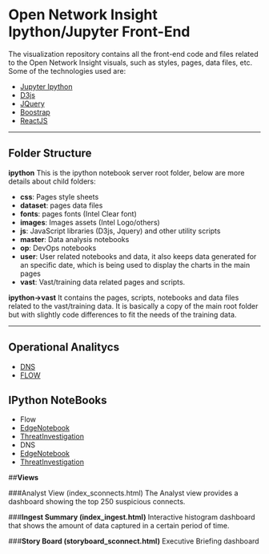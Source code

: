 # **Open Network Insight Ipython/Jupyter Front-End**

The visualization repository contains all the front-end code and files related to the Open Network Insight visuals, such as styles, pages, data files, etc.
Some of the technologies used are:

 - [Jupyter Ipython](http://jupyter.org/)
 - [D3js](http://d3js.org/)
 - [JQuery](https://jquery.com/)
 - [Boostrap](http://getbootstrap.com/)
 - [ReactJS](https://facebook.github.io/react/)

----------


## **Folder Structure**

**ipython** 
This is the ipython notebook server root folder, below are more details about child folders:

 - **css**: Pages style sheets  
 - **dataset**: pages data files 
 - **fonts**: pages fonts (Intel Clear font)
 - **images**: Images assets (Intel Logo/others)
 - **js**: JavaScript libraries (D3js, Jquery) and other utility scripts
 - **master**: Data analysis notebooks
 - **op**: DevOps notebooks
 - **user**: User related notebooks and data, it also keeps data generated for an specific date, which is being used to display the charts in the main pages
 - **vast**: Vast/training data related pages and scripts.

**ipython->vast**
It contains the pages, scripts, notebooks and data files related to the vast/training data. It is basically a copy of the main root folder but with slightly code differences to fit the needs of the training data.

----------

## **Operational Analitycs**
* [DNS](dns/README.md)
* [FLOW](flow/README.md)

## **IPython NoteBooks**
* Flow
 * [EdgeNotebook](flow/EdgeNotebook.md) 
 * [ThreatInvestigation](flow/ThreatInvestigation.md)
* DNS
 * [EdgeNotebook](dns/EdgeNotebook.md) 
 * [ThreatInvestigation](dns/ThreatInvestigation.md)

##**Views**

###Analyst View (index_sconnects.html)
The Analyst view provides a dashboard showing the top 250 suspicious connects. 

###**Ingest Summary (index_ingest.html)**
Interactive histogram dashboard that shows the amount of data captured in a certain period of time.

###**Story Board (storyboard_sconnect.html)**
Executive Briefing dashboard
